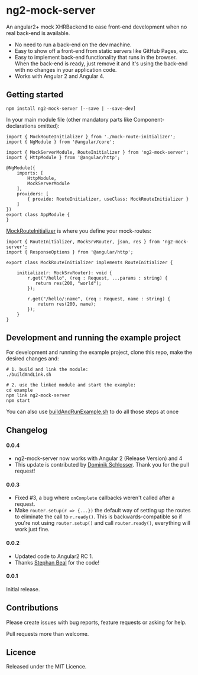 ng2-mock-server
===============

An angular2+ mock XHRBackend to ease front-end development when no real back-end is available.

- No need to run a back-end on the dev machine.
- Easy to show off a front-end from static servers like GitHub Pages, etc.
- Easy to implement back-end functionality that runs in the browser. When the back-end is ready, just remove it and it's using the back-end with no changes in your application code.
- Works with Angular 2 and Angular 4.

Getting started
---------------

    npm install ng2-mock-server [--save | --save-dev]

In your main module file (other mandatory parts like Component-declarations omitted):

    import { MockRouteInitializer } from './mock-route-initializer';
    import { NgModule } from '@angular/core';

    import { MockServerModule, RouteInitializer } from 'ng2-mock-server';
    import { HttpModule } from '@angular/http';

    @NgModule({
        imports: [
            HttpModule,
            MockServerModule
        ],
        providers: [
            { provide: RouteInitializer, useClass: MockRouteInitializer }
        ]
    })
    export class AppModule {
    }

[MockRouteInitializer](example/src/app/mock-route-initializer.ts) is where you define your mock-routes:

    import { RouteInitializer, MockSrvRouter, json, res } from 'ng2-mock-server';
    import { ResponseOptions } from '@angular/http';

    export class MockRouteInitializer implements RouteInitializer {

        initialize(r: MockSrvRouter): void {
            r.get("/hello", (req : Request, ...params : string) {
               return res(200, "world");
            });

            r.get("/hello/:name", (req : Request, name : string) {
                return res(200, name);
            });
        }
    }

Development and running the example project
-------------------------------------------

For development and running the example project, clone this repo, make the desired changes and:

    # 1. build and link the module:
    ./buildAndLink.sh

    # 2. use the linked module and start the example:
    cd example
    npm link ng2-mock-server
    npm start

You can also use [buildAndRunExample.sh](buildAndRunExample.sh) to do all those steps at once


Changelog
---------

#### 0.0.4

- ng2-mock-server now works with Angular 2 (Release Version) and 4
- This update is contributed by [Dominik Schlosser][dmn1k]. Thank you for the pull request!

#### 0.0.3

- Fixed #3, a bug where `onComplete` callbacks weren't called after a request.
- Make `router.setup(r => {...})` the default way of setting up the routes to eliminate the call to `r.ready()`. This is backwards-compatible so if you're not using `router.setup()` and call `router.ready()`, everything will work just fine.

#### 0.0.2

- Updated code to Angular2 RC 1.
- Thanks [Stephan Beal][sgbeal] for the code!

#### 0.0.1

Initial release.

Contributions
-------------

Please create issues with bug reports, feature requests or asking for help.

Pull requests more than welcome.

Licence
-------

Released under the MIT Licence.

[sgbeal]: https://github.com/sgbeal
[dmn1k]: https://github.com/dmn1k
